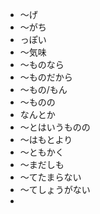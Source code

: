 - ～げ
- ～がち
- っぽい
- ～気味
- ～ものなら
- ～ものだから
- ～もの/もん
- ～ものの
- なんとか
- ～とはいうものの
- ～はもとより
- ～ともかく
- ～まだしも
- ～てたまらない
- ～てしょうがない
- 
